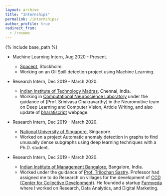 ```yaml
---
layout: archive
title: "Internships"
permalink: /internships/
author_profile: true
redirect_from:
  - /resume
---
```


{% include base_path %}


* Machine Learning Intern, Aug 2020 - Present.
  * [Spacept](https://spacept.com/), Stockholm.
  * Working on an Oil Spill detection project using Machine Learning.

* Research Intern, Dec 2019 - March 2020.
  * [Indian Institute of Technology Madras](https://www.iitm.ac.in/), Chennai, India.
  * Working in [Computational Neuroscience Laboratory](https://biotech.iitm.ac.in/Faculty/CNS_LAB/home.html) under the guidance of           [Prof. Srinivasa Chakravarthy] in the Neuromotive team on Deep Learning and Computer Vision, Article Writing, and also update of 
  [bharatiscript](https://bharatiscript.com/) webpage.

* Research Intern, Dec 2019 - March 2020.
  * [National University of Singapore](http://www.nus.edu.sg/), Singapore.
  * Worked on a project Automatic anomaly detection in graphs to find unusually dense subgraphs using deep learning techniques with
    a Ph.D. student.

* Research Intern, Dec 2019 - March 2020.
  * [Indian Institute of Management Bangalore](https://www.iimb.ac.in/home), Bangalore, India.
  * Worked under the guidance of [Prof. Trilochan Sastry](https://www.iimb.ac.in/user/138/trilochan-sastry). Professor had 
  assigned me to do Research on villages for the development of [CCD (Center for Collective Development)](https://ccd.ngo/).
  He founded a startup [Farmveda](https://www.farmveda.in/) where I worked on Research, Data Analytics, and Digital Marketing.

